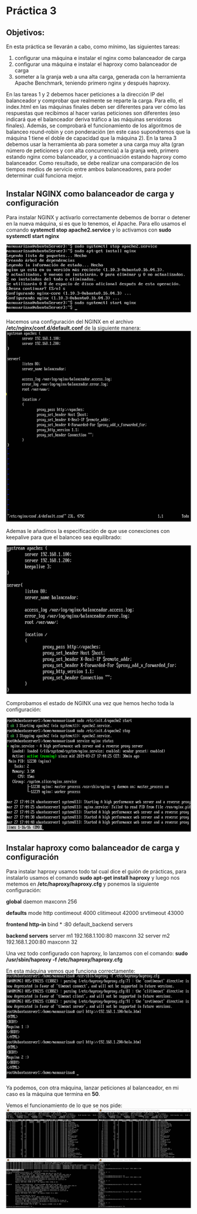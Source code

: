 # Práctica 3

## Objetivos:
En esta práctica se llevarán a cabo, como mínimo, las siguientes tareas:
1. configurar una máquina e instalar el nginx como balanceador de carga
2. configurar una máquina e instalar el haproxy como balanceador de carga
3. someter a la granja web a una alta carga, generada con la herramienta Apache Benchmark, teniendo primero nginx y después haproxy.

En las tareas 1 y 2 debemos hacer peticiones a la dirección IP del balanceador y comprobar que realmente se reparte la carga. Para ello, el index.html en las máquinas finales deben ser diferentes para ver cómo las respuestas que recibimos al hacer varias peticiones son diferentes (eso indicará que el balanceador deriva tráfico a las máquinas servidoras finales). Además, se comprobará el funcionamiento de los algoritmos de balanceo round-robin y con ponderación (en este caso supondremos que la máquina 1 tiene el doble de capacidad que la máquina 2).
En la tarea 3 debemos usar la herramienta ab para someter a una carga muy alta (gran número de peticiones y con alta concurrencia) a la granja web, primero estando nginx como balanceador, y a continuación estando haproxy como balanceador. Como resultado, se debe realizar una comparación de los tiempos medios de servicio entre ambos balanceadores, para poder determinar cuál funciona mejor.

## Instalar NGINX como balanceador de carga y configuración
Para instalar NGINX y activarlo correctamente debemos de borrar o detener en la nueva máquina, si es que lo tenemos, el Apache.
Para ello usamos el comando **systemctl stop apache2.service**
y lo activamos con **sudo systemctl start nginx**

![imagen](https://github.com/manuuarizaa/SWAP/blob/master/practica3/DetenerApacheYactivarNginX.png)

Hacemos una configuración del NGINX en el archivo **/etc/nginx/conf.d/default.conf** de la siguiente manera:
![imagen](https://github.com/manuuarizaa/SWAP/blob/master/practica3/configuracionNGINX.png)


Ademas le añadimos la especificación de que use conexciones con keepalive para que el balanceo sea equilibrado:

![imagen](https://github.com/manuuarizaa/SWAP/blob/master/practica3/NGINXkeepalive.png)

Comprobamos el estado de NGINX una vez que hemos hecho toda la configuración:

![imagen](https://github.com/manuuarizaa/SWAP/blob/master/practica3/statusNginx.png)

## Instalar haproxy como balanceador de carga y configuración
Para instalar haproxy usamos todo tal cual dice el guión de prácticas, para instalarlo usamos el comando **sudo apt-get install haproxy** y luego nos metemos en **/etc/haproxy/haproxy.cfg** y ponemos la siguiente configuración:

**global**
	daemon
	maxconn 256

**defaults**
	mode http
contimeout 4000
clitimeout 42000
srvtimeout 43000

**frontend http-in**
	bind * :80
	default_backend servers

**backend servers**
server m1 192.168.1.100:80 maxconn 32
server m2 192.168.1.200:80 maxconn 32

Una vez todo configurado con haproxy, lo lanzamos con el comando:
**sudo /usr/sbin/haproxy -f /etc/haproxy/haproxy.cfg**

En esta máquina vemos que funciona correctamente:
![imagen](https://github.com/manuuarizaa/SWAP/blob/master/practica3/HaproxyFuncionando.png)

Ya podemos, con otra máquina, lanzar peticiones al balanceador, en mi caso es la máquina que termina en **50**.

Vemos el funcionamiento de lo que se nos pide:
![imagen](https://github.com/manuuarizaa/SWAP/blob/master/practica3/p3funcionandohaproxy.png)







